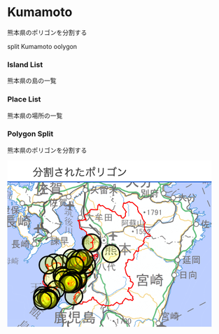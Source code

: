 Kumamoto
===============

熊本県のポリゴンを分割する

split Kumamoto oolygon

### Island List

熊本県の島の一覧

### Place List

熊本県の場所の一覧

### Polygon Split

熊本県のポリゴンを分割する

![splited_polygons](https://github.com/ohwada/World_Countries/blob/main/geoPandas/polygon_explode/kumamoto/polygon_split/screenshots/splited_polygons.png)